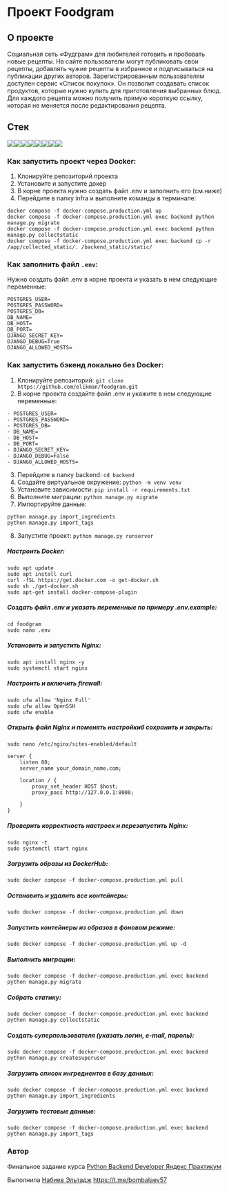 #  Проект Foodgram

## О проекте

Социальная сеть «Фудграм» для любителей готовить и пробовать новые рецепты.
На сайте пользователи могут публиковать свои рецепты, добавлять чужие рецепты в избранное и подписываться на публикации других авторов. Зарегистрированным пользователям доступен сервис «Список покупок». Он позволит создавать список продуктов, которые нужно купить для приготовления выбранных блюд. Для каждого рецепта можно получить прямую короткую ссылку, которая не меняется после редактирования рецепта.

## Стек

<img src="https://img.shields.io/badge/Python-FFFFFF?style=for-the-badge&logo=python&logoColor=3776AB"/><img src="https://img.shields.io/badge/django-FFFFFF?style=for-the-badge&logo=django&logoColor=082E08"/><img src="https://img.shields.io/badge/Django REST Framework-FFFFFF?style=for-the-badge&logo=&logoColor=361508"/><img src="https://img.shields.io/badge/PostgreSQL-FFFFFF?style=for-the-badge&logo=PostgreSQL&logoColor=4169E1"/><img src="https://img.shields.io/badge/Nginx-FFFFFF?style=for-the-badge&logo=Nginx&logoColor=009639"/><img src="https://img.shields.io/badge/GitHub Actions-FFFFFF?style=for-the-badge&logo=GitHub Actions&logoColor=2088FF"/><img src="https://img.shields.io/badge/Docker-FFFFFF?style=for-the-badge&logo=Docker&logoColor=2496ED"/><img src="https://img.shields.io/badge/Yandex Cloud-FFFFFF?style=for-the-badge&logo=Yandex Cloud&logoColor=5282FF"/>


### Как запустить проект через Docker:

1. Клонируйте репозиторий проекта
2. Установите и запустите докер
3. В корне проекта нужно создать файл .env и заполнить его (см.ниже)
4. Перейдите в папку infra и выполните команды в терминале:
```
docker compose -f docker-compose.production.yml up 
docker compose -f docker-compose.production.yml exec backend python manage.py migrate
docker compose -f docker-compose.production.yml exec backend python manage.py collectstatic
docker compose -f docker-compose.production.yml exec backend cp -r /app/collected_static/. /backend_static/static/
```
### Как заполнить файл ```.env```:

Нужно создать файл .env в корне проекта и указать в нем следующие переменные:

```
POSTGRES_USER=
POSTGRES_PASSWORD=
POSTGRES_DB=
DB_NAME=
DB_HOST=
DB_PORT=
DJANGO_SECRET_KEY=
DJANGO_DEBUG=True
DJANGO_ALLOWED_HOSTS=
```

### Как запустить бэкенд локально без Docker:
1. Клонируйте репозиторий:
```git clone https://github.com/elikman/foodgram.git```
2. В корне проекта создайте файл .env и укажите в нем следующие переменные:
```
- POSTGRES_USER=
- POSTGRES_PASSWORD=
- POSTGRES_DB=
- DB_NAME=
- DB_HOST=
- DB_PORT=
- DJANGO_SECRET_KEY=
- DJANGO_DEBUG=False
- DJANGO_ALLOWED_HOSTS=
```
3. Перейдите в папку backend:
```cd backend```
4. Создайте виртуальное окружение:
```python -m venv venv```
5. Установите зависимости:
```pip install -r requirements.txt```
6. Выполните миграции:
```python manage.py migrate```
7. Импортируйте данные:
```
python manage.py import_ingredients
python manage.py import_tags
```
8. Запустите проект:
```python manage.py runserver```

##### Настроить Docker:
``` 
sudo apt update
sudo apt install curl
curl -fSL https://get.docker.com -o get-docker.sh
sudo sh ./get-docker.sh
sudo apt-get install docker-compose-plugin
```
##### Создать файл .env и указать переменные по примеру .env.example:
``` 
cd foodgram
sudo nano .env
```
##### Установить и запустить Nginx:
```
sudo apt install nginx -y
sudo systemctl start nginx
```
##### Настроить и включить firewall:
```
sudo ufw allow 'Nginx Full'
sudo ufw allow OpenSSH
sudo ufw enable
```
##### Открыть файл Nginx и поменять настройкиб сохранить и закрыть:
```
sudo nano /etc/nginx/sites-enabled/default
```
```
server {
    listen 80;
    server_name your_domain_name.com;
    
    location / {
        proxy_set_header HOST $host;
        proxy_pass http://127.0.0.1:8000;

    }
}
```
##### Проверить корректность настроек и перезапустить Nginx: 
```
sudo nginx -t
sudo systemctl start nginx
```
##### Загрузить образы из DockerHub:
```
sudo docker compose -f docker-compose.production.yml pull
```
##### Остановить и удалить все контейнеры:
```
sudo docker compose -f docker-compose.production.yml down
```
##### Запустить контейнеры из образов в фоновом режиме: 
```
sudo docker compose -f docker-compose.production.yml up -d
```
##### Выполнить миграции: 
``` 
sudo docker compose -f docker-compose.production.yml exec backend python manage.py migrate 
```
##### Собрать статику:
``` 
sudo docker compose -f docker-compose.production.yml exec backend python manage.py collectstatic
```
##### Создать суперпользователя (указать логин, e-mail, пароль):
``` 
sudo docker compose -f docker-compose.production.yml exec backend python manage.py createsuperuser 
```
##### Загрузить список ингредиентов в базу данных:
``` 
sudo docker compose -f docker-compose.production.yml exec backend python manage.py import_ingredients
``` 
##### Загрузить тестовые данные:
``` 
sudo docker compose -f docker-compose.production.yml exec backend python manage.py import_tags
``` 

### Автор
Финальное задание курса [Python Backend Developer Яндекс Практикум](https://practicum.yandex.ru/backend-developer-ab/)

Выполнила  [Набиев Эльтадж](https://github.com/elikman/foodgram.git) https://t.me/bombalaev57
